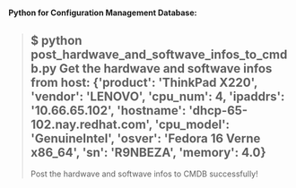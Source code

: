 #### Python for Configuration Management Database:

>$ python post_hardwave_and_softwave_infos_to_cmdb.py 
>Get the hardwave and softwave infos from host:
>{'product': 'ThinkPad X220', 'vendor': 'LENOVO', 'cpu_num': 4, 'ipaddrs': '10.66.65.102', 'hostname': 'dhcp-65-102.nay.redhat.com', 'cpu_model': 'GenuineIntel', 'osver': 'Fedora 16 Verne x86_64', 'sn': 'R9NBEZA', 'memory': 4.0}
>----------------------------------------------------------
>Post the hardwave and softwave infos to CMDB successfully!

